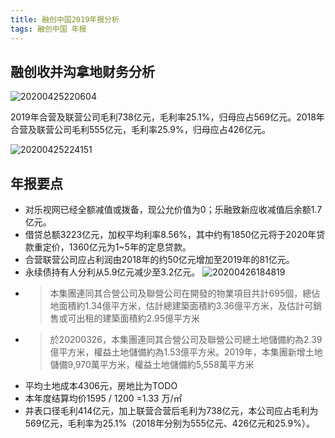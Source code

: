 ```yaml
---
title: 融创中国2019年报分析
tags: 融创中国 年报
---
```


## 融创收并沟拿地财务分析

![20200425220604](https://netimages.oss-cn-beijing.aliyuncs.com/20200425220604.png)

2019年合营及联营公司毛利738亿元，毛利率25.1%，归母应占569亿元。2018年合营及联营公司毛利555亿元，毛利率25.9%，归母应占426亿元。

![20200425224151](https://netimages.oss-cn-beijing.aliyuncs.com/20200425224151.png)

## 年报要点

- 对乐视网已经全额减值或拨备，现公允价值为0；乐融致新应收减值后余额1.7亿元。
- 借贷总额3223亿元，加权平均利率8.56%，其中约有1850亿元将于2020年贷款重定价，1360亿元为1~5年的定息贷款。
- 合营联营公司应占利润由2018年的约50亿元增加至2019年的81亿元。
- 永续债持有人分利从5.9亿元减少至3.2亿元。
  ![20200426184819](https://netimages.oss-cn-beijing.aliyuncs.com/20200426184819.png)
- > 本集團連同其合營公司及聯營公司在開發的物業項目共計695個，總佔地面積約1.34億平方米，估計總建築面積約3.36億平方米，及估計可銷售或可出租的建築面積約2.95億平方米
- >於20200326，本集團連同其合營公司及聯營公司總土地儲備約為2.39億平方米，權益土地儲備約為1.53億平方米。2019年，本集團新增土地儲備9,970萬平方米，權益土地儲備約5,558萬平方米
- 平均土地成本4306元，房地比为TODO
- 本年度结算均价1595 / 1200 =1.33 万/㎡
- 并表口径毛利414亿元，加上联营合营后毛利为738亿元，本公司应占毛利为569亿元，毛利率为25.1%（2018年分别为555亿元、426亿元和25.9%）。
